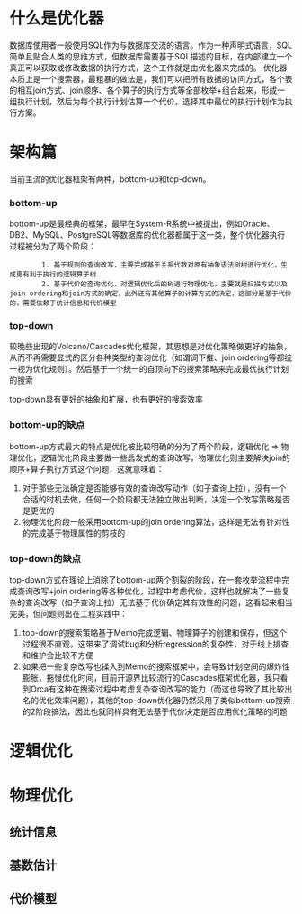 # 什么是优化器

​		数据库使用者一般使用SQL作为与数据库交流的语言。作为一种声明式语言，SQL简单且贴合人类的思维方式，但数据库需要基于SQL描述的目标，在内部建立一个真正可以获取或修改数据的执行方式，这个工作就是由优化器来完成的。 优化器本质上是一个搜索器，最粗暴的做法是，我们可以把所有数据的访问方式，各个表的相互join方式、join顺序、各个算子的执行方式等全部枚举+组合起来，形成一组执行计划，然后为每个执行计划估算一个代价，选择其中最优的执行计划作为执行方案。



# 架构篇

当前主流的优化器框架有两种，bottom-up和top-down。

### bottom-up

bottom-up是最经典的框架，最早在System-R系统中被提出，例如Oracle、DB2、MySQL、PostgreSQL等数据库的优化器都属于这一类，整个优化器执行过程被分为了两个阶段：

   			1. 基于规则的查询改写，主要完成基于关系代数对原有抽象语法树树进行优化，生成更有利于执行的逻辑算子树
   			2. 基于代价的查询优化，对逻辑优化后的树进行物理优化，主要就是扫描方式以及join ordering和join方式的确定，此外还有其他算子的计算方式的决定，这部分是基于代价的，需要依赖于统计信息和代价模型		

### top-down

较晚些出现的Volcano/Cascades优化框架，其思想是对优化策略做更好的抽象，从而不再需要显式的区分各种类型的查询优化（如谓词下推、join ordering等都统一视为优化规则）。然后基于一个统一的自顶向下的搜索策略来完成最优执行计划的搜索

top-down具有更好的抽象和扩展，也有更好的搜索效率

### bottom-up的缺点

bottom-up方式最大的特点是优化被比较明确的分为了两个阶段，逻辑优化 => 物理优化，逻辑优化阶段主要做一些启发式的查询改写，物理优化则主要解决join的顺序+算子执行方式这个问题，这就意味着：

1. 对于那些无法确定是否能够有效的查询改写动作（如子查询上拉），没有一个合适的时机去做，任何一个阶段都无法独立做出判断，决定一个改写策略是否是更优的
2. 物理优化阶段一般采用bottom-up的join ordering算法，这样是无法有针对性的完成基于物理属性的剪枝的

### top-down的缺点

top-down方式在理论上消除了bottom-up两个割裂的阶段，在一套枚举流程中完成查询改写+join ordering等各种优化，过程中考虑代价，这样也就解决了一些复杂的查询改写（如子查询上拉）无法基于代价确定其有效性的问题，这看起来相当完美，但问题则出在工程实践中：

1. top-down的搜索策略基于Memo完成逻辑、物理算子的创建和保存，但这个过程很不直观，这带来了调试bug和分析regression的复杂性，对于线上排查和维护会比较不方便
2. 如果把一些复杂改写也揉入到Memo的搜索框架中，会导致计划空间的爆炸性膨胀，拖慢优化时间，目前开源界比较流行的Cascades框架优化器，我只看到Orca有这种在搜索过程中考虑复杂查询改写的能力（而这也导致了其比较出名的优化效率问题），其他的top-down优化器仍然采用了类似bottom-up搜索的2阶段搞法，因此也就同样具有无法基于代价决定是否应用优化策略的问题



# 逻辑优化



# 物理优化

## 统计信息



## 基数估计



## 代价模型